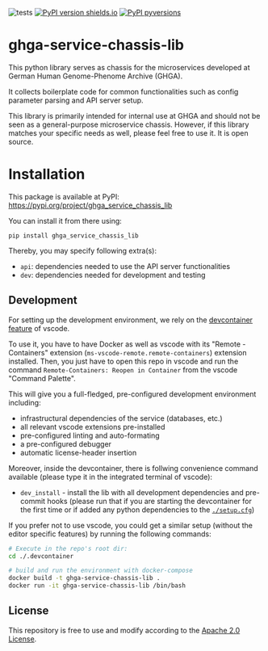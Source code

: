 ![tests](https://github.com/ghga-de/ghga-service-chassis-lib/actions/workflows/unit_and_int_tests.yaml/badge.svg)
[![PyPI version shields.io](https://img.shields.io/pypi/v/ghga_service_chassis_lib.svg)](https://pypi.python.org/pypi/ghga_service_chassis_lib/)
[![PyPI pyversions](https://img.shields.io/pypi/pyversions/ghga_service_chassis_lib.svg)](https://pypi.python.org/pypi/ghga_service_chassis_lib/)

# ghga-service-chassis-lib
This python library serves as chassis for the microservices developed at
German Human Genome-Phenome Archive (GHGA).

It collects boilerplate code for common functionalities such as config
parameter parsing and API server setup.

This library is primarily intended for internal use at GHGA and should
not be seen as a general-purpose microservice chassis.
However, if this library matches your specific needs as well,
please feel free to use it. It is open source.

# Installation
This package is available at PyPI:
https://pypi.org/project/ghga_service_chassis_lib

You can install it from there using:
```
pip install ghga_service_chassis_lib
```

Thereby, you may specify following extra(s):
- `api`: dependencies needed to use the API server functionalities
- `dev`: dependencies needed for development and testing

## Development
For setting up the development environment, we rely on the
[devcontainer feature](https://code.visualstudio.com/docs/remote/containers) of vscode.

To use it, you have to have Docker as well as vscode with its "Remote - Containers" extension (`ms-vscode-remote.remote-containers`) extension installed.
Then, you just have to open this repo in vscode and run the command
`Remote-Containers: Reopen in Container` from the vscode "Command Palette".

This will give you a full-fledged, pre-configured development environment including:
- infrastructural dependencies of the service (databases, etc.)
- all relevant vscode extensions pre-installed
- pre-configured linting and auto-formating
- a pre-configured debugger
- automatic license-header insertion

Moreover, inside the devcontainer, there is follwing convenience command available
(please type it in the integrated terminal of vscode):
- `dev_install` - install the lib with all development dependencies and pre-commit hooks
(please run that if you are starting the devcontainer for the first time
or if added any python dependencies to the [`./setup.cfg`](./setup.cfg))

If you prefer not to use vscode, you could get a similar setup (without the editor specific features)
by running the following commands:
``` bash
# Execute in the repo's root dir:
cd ./.devcontainer

# build and run the environment with docker-compose
docker build -t ghga-service-chassis-lib .
docker run -it ghga-service-chassis-lib /bin/bash

```

## License
This repository is free to use and modify according to the [Apache 2.0 License](./LICENSE).
